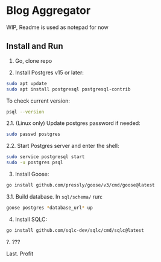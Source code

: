 # Blog Aggregator

WIP, Readme is used as notepad for now

## Install and Run

1. Go, clone repo

2. Install Postgres v15 or later:

```bash
sudo apt update
sudo apt install postgresql postgresql-contrib
```

To check current version:

```bash
psql --version
```

2.1. (Linux only) Update postgres password if needed:

```bash
sudo passwd postgres
```

2.2. Start Postgres server and enter the shell:

```bash
sudo service postgresql start
sudo -u postgres psql
```

3. Install Goose:

```bash
go install github.com/pressly/goose/v3/cmd/goose@latest
```

3.1. Build database. In `sql/schema/` run:

```bash
goose postgres *database_url* up
```

4. Install SQLC:

```bash
go install github.com/sqlc-dev/sqlc/cmd/sqlc@latest
```

?. ???

Last. Profit